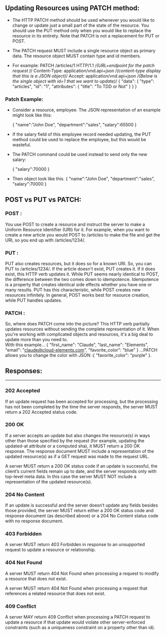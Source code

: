 ## Updating Resources using PATCH method:

* The HTTP PATCH method should be used whenever you would like to change or update just a small part of the state of the resource. You should use the PUT method only when you would like to replace the resource in its entirety. Note that PATCH is not a replacement for PUT or POST.

* The PATCH request MUST include a single resource object as primary data. The resource object MUST contain type and id members.

* For example:
PATCH /articles/1 HTTP/1.1  /*(URL+endpoint for the patch request )*/
Content-Type: application/vnd.api+json  /*(content-type display that this is a JSON object)*/
Accept: application/vnd.api+json
/*(Below is the single object with id=1 that we want to update)*/
{
  "data": {
    "type": "articles",
    "id": "1",
    "attributes": {
      "title": "To TDD or Not"
    }
  }
}

### Patch Example:

* Consider a resource, employee. The JSON representation of an example might look like this:

  {
  "name":"John Doe", "department":"sales", "salary":65500
  }
* If the salary field of this employee record needed updating, the PUT method could be used to replace the employee, but this would be wasteful.

* The PATCH command could be used instead to send only the new salary:

  {
  "salary":70000
  }
* Then object look like this.
  {
  "name":"John Doe", "department":"sales", "salary":70000
  }

## POST vs PUT vs PATCH:

### POST :
You use POST to create a resource and instruct the server to make a Uniform Resource Identifier (URI) for it. 
For example, when you want to create a new article you would POST to /articles to make the file and get the URI, so you end up with /articles/1234/. 
### PUT :
PUT also creates resources, but it does so for a known URI. So, you can PUT to /articles/1234/. If the article doesn't exist, PUT creates it. If it does exist, this HTTP verb updates it. While PUT seems nearly identical to POST, the difference between the two comes down to idempotence. 
Idempotence is a property that creates identical side effects whether you have one or many results. PUT has this characteristic, while POST creates new resources infinitely. In general, POST works best for resource creation, while PUT handles updates. 
### PATCH :
So, where does PATCH come into the picture? This HTTP verb partially updates resources without sending the complete representation of it. When you're working with complicated objects and resources, it's a big deal to update more than you need to.  
With this example...
{ "first_name": "Claude", "last_name": "Elements", "email": "claude@cloud-elements.com", "favorite_color": "blue" }
...PATCH allows you to change the color with JSON :{ "favorite_color": "purple" }.


## Responses:
--------------
### 202 Accepted
If an update request has been accepted for processing, but the processing has not been completed by the time the server responds, the server MUST return a 202 Accepted status code.

### 200 OK
If a server accepts an update but also changes the resource(s) in ways other than those specified by the request (for example, updating the updated-at attribute or a computed sha), it MUST return a 200 OK response. The response document MUST include a representation of the updated resource(s) as if a GET request was made to the request URL.

A server MUST return a 200 OK status code if an update is successful, the client’s current fields remain up to date, and the server responds only with top-level meta data. In this case the server MUST NOT include a representation of the updated resource(s).

### 204 No Content
If an update is successful and the server doesn’t update any fields besides those provided, the server MUST return either a 200 OK status code and response document (as described above) or a 204 No Content status code with no response document.

### 403 Forbidden
A server MUST return 403 Forbidden in response to an unsupported request to update a resource or relationship.

### 404 Not Found
A server MUST return 404 Not Found when processing a request to modify a resource that does not exist.

A server MUST return 404 Not Found when processing a request that references a related resource that does not exist.

### 409 Conflict
A server MAY return 409 Conflict when processing a PATCH request to update a resource if that update would violate other server-enforced constraints (such as a uniqueness constraint on a property other than id).